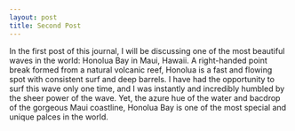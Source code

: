 ```yaml
---
layout: post
title: Second Post
---
```

In the first post of this journal, I will be discussing one of the most beautiful waves in the world: Honolua Bay in Maui, Hawaii. A right-handed point break formed from a natural volcanic reef, Honolua is a fast and flowing spot with consistent surf and deep barrels. I have had the opportunity to surf this wave only one time, and I was instantly and incredibly humbled by the sheer power of the wave. Yet, the azure hue of the water and bacdrop of the gorgeous Maui coastline, Honolua Bay is one of the most special and unique palces in the world. 
